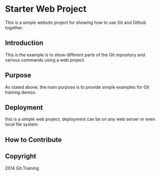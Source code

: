 # Starter Web Project

This is a simple website project for showing how to use Git and Github together.

## Introduction

This is the example is to show different parts of the Git repository and various commands using a web project.

## Purpose

As stated above, the main purpose is to provide simple examples for Git training demos.

## Deployment

this is a simple web project, deployment can be on any web server or even local file system.

## How to Contribute

## Copyright

2014 Git.Training